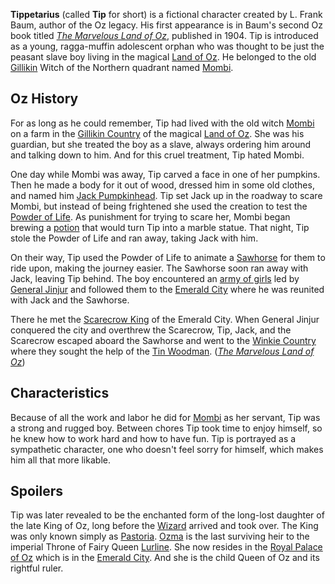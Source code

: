 **Tippetarius** (called **Tip** for short) is a fictional character created by L. Frank Baum, author of the Oz legacy. His first appearance is in Baum's second Oz book titled _[The Marvelous Land of Oz](https://oz.fandom.com/wiki/The_Marvelous_Land_of_Oz "The Marvelous Land of Oz")_, published in 1904. Tip is introduced as a young, ragga-muffin adolescent orphan who was thought to be just the peasant slave boy living in the magical [Land of Oz](https://oz.fandom.com/wiki/Land_of_Oz "Land of Oz"). He belonged to the old [Gillikin](https://oz.fandom.com/wiki/Gillikins "Gillikins") Witch of the Northern quadrant named [Mombi](Mombi.md).
## Oz History

For as long as he could remember, Tip had lived with the old witch [Mombi](Mombi.md) on a farm in the [Gillikin Country](https://oz.fandom.com/wiki/Gillikin_Country "Gillikin Country") of the magical [Land of Oz](https://oz.fandom.com/wiki/Land_of_Oz "Land of Oz"). She was his guardian, but she treated the boy as a slave, always ordering him around and talking down to him. And for this cruel treatment, Tip hated Mombi.

One day while Mombi was away, Tip carved a face in one of her pumpkins. Then he made a body for it out of wood, dressed him in some old clothes, and named him [Jack Pumpkinhead](Jack%20Pumpkinhead.md). Tip set Jack up in the roadway to scare Mombi, but instead of being frightened she used the creation to test the [Powder of Life](https://oz.fandom.com/wiki/Powder_of_Life "Powder of Life"). As punishment for trying to scare her, Mombi began brewing a [potion](https://oz.fandom.com/wiki/Liquid_of_Petrifaction "Liquid of Petrifaction") that would turn Tip into a marble statue. That night, Tip stole the Powder of Life and ran away, taking Jack with him. 

On their way, Tip used the Powder of Life to animate a [Sawhorse](https://oz.fandom.com/wiki/Sawhorse_(Novels) "Sawhorse (Novels)") for them to ride upon, making the journey easier. The Sawhorse soon ran away with Jack, leaving Tip behind. The boy encountered an [army of girls](https://oz.fandom.com/wiki/Army_of_Revolt "Army of Revolt") led by [General Jinjur](Jinjur.md) and followed them to the [Emerald City](https://oz.fandom.com/wiki/Emerald_City "Emerald City") where he was reunited with Jack and the Sawhorse. 

There he met the [Scarecrow King](Scarecrow.md) of the Emerald City. When General Jinjur conquered the city and overthrew the Scarecrow, Tip, Jack, and the Scarecrow escaped aboard the Sawhorse and went to the [Winkie Country](https://oz.fandom.com/wiki/Winkie_Country "Winkie Country") where they sought the help of the [Tin Woodman](https://oz.fandom.com/wiki/Tin_Woodman_(Novels) "Tin Woodman (Novels)"). (_[The Marvelous Land of Oz](https://oz.fandom.com/wiki/The_Marvelous_Land_of_Oz "The Marvelous Land of Oz")_)
## Characteristics

Because of all the work and labor he did for [Mombi](Mombi.md) as her servant, Tip was a strong and rugged boy. Between chores Tip took time to enjoy himself, so he knew how to work hard and how to have fun. Tip is portrayed as a sympathetic character, one who doesn't feel sorry for himself, which makes him all that more likable.
## Spoilers

Tip was later revealed to be the enchanted form of the long-lost daughter of the late King of Oz, long before the [Wizard](Oscar%20Diggs.md) arrived and took over. The King was only known simply as [Pastoria](Pastoria.md). [Ozma](Ozma.md) is the last surviving heir to the imperial Throne of Fairy Queen [Lurline](Lurline.md). She now resides in the [Royal Palace of Oz](https://oz.fandom.com/wiki/Royal_Palace_of_Oz "Royal Palace of Oz") which is in the [Emerald City](https://oz.fandom.com/wiki/Emerald_City "Emerald City"). And she is the child Queen of Oz and its rightful ruler.